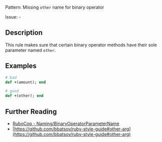 Pattern: Missing `other` name for binary operator

Issue: -

## Description

This rule makes sure that certain binary operator methods have their sole parameter named `other`.

## Examples

```ruby
# bad
def +(amount); end

# good
def +(other); end
```

## Further Reading

* [RuboCop - Naming/BinaryOperatorParameterName](https://docs.rubocop.org/rubocop/cops_naming.html#namingbinaryoperatorparametername)
* [https://github.com/bbatsov/ruby-style-guide#other-arg](https://github.com/bbatsov/ruby-style-guide#other-arg)
